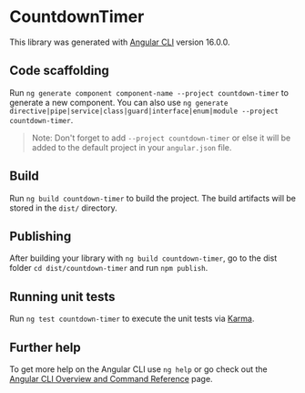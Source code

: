 # CountdownTimer

This library was generated with [Angular CLI](https://github.com/angular/angular-cli) version 16.0.0.

## Code scaffolding

Run `ng generate component component-name --project countdown-timer` to generate a new component. You can also use `ng generate directive|pipe|service|class|guard|interface|enum|module --project countdown-timer`.
> Note: Don't forget to add `--project countdown-timer` or else it will be added to the default project in your `angular.json` file. 

## Build

Run `ng build countdown-timer` to build the project. The build artifacts will be stored in the `dist/` directory.

## Publishing

After building your library with `ng build countdown-timer`, go to the dist folder `cd dist/countdown-timer` and run `npm publish`.

## Running unit tests

Run `ng test countdown-timer` to execute the unit tests via [Karma](https://karma-runner.github.io).

## Further help

To get more help on the Angular CLI use `ng help` or go check out the [Angular CLI Overview and Command Reference](https://angular.io/cli) page.
